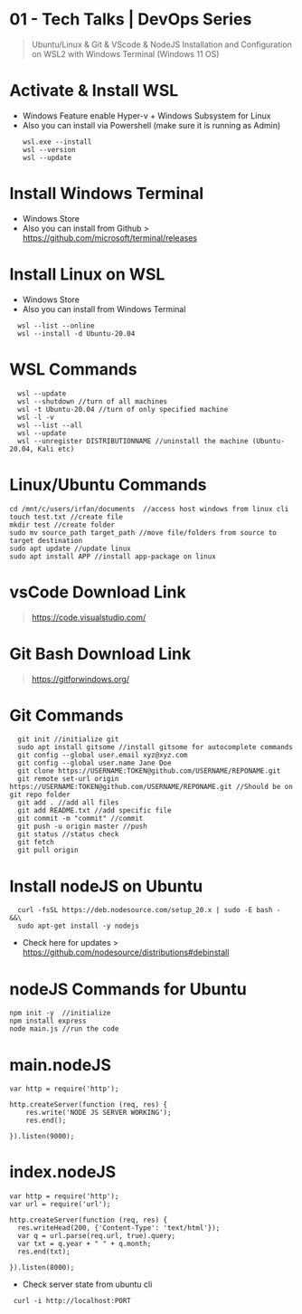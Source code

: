 # 01 - Tech Talks | DevOps Series
> Ubuntu/Linux & Git & VScode & NodeJS Installation and Configuration on WSL2 with Windows Terminal (Windows 11 OS)


# Activate & Install WSL
- Windows Feature enable Hyper-v + Windows Subsystem for Linux
- Also you can install via Powershell (make sure it is running as Admin)
  ```
  wsl.exe --install
  wsl --version
  wsl --update
  ```


# Install Windows Terminal
- Windows Store
- Also you can install from Github > https://github.com/microsoft/terminal/releases


# Install Linux on WSL
- Windows Store
- Also you can install from Windows Terminal

```
  wsl --list --online
  wsl --install -d Ubuntu-20.04
```


# WSL Commands

```
  wsl --update
  wsl --shutdown //turn of all machines
  wsl -t Ubuntu-20.04 //turn of only specified machine
  wsl -l -v
  wsl --list --all
  wsl --update
  wsl --unregister DISTRIBUTIONNAME //uninstall the machine (Ubuntu-20.04, Kali etc)
```


# Linux/Ubuntu Commands

```
cd /mnt/c/users/irfan/documents  //access host windows from linux cli
touch test.txt //create file
mkdir test //create folder
sudo mv source_path target_path //move file/folders from source to target destination
sudo apt update //update linux
sudo apt install APP //install app-package on linux
```


# vsCode Download Link
> https://code.visualstudio.com/


# Git Bash Download Link
> https://gitforwindows.org/


# Git Commands

```
  git init //initialize git
  sudo apt install gitsome //install gitsome for autocomplete commands
  git config --global user.email xyz@xyz.com
  git config --global user.name Jane Doe
  git clone https://USERNAME:TOKEN@github.com/USERNAME/REPONAME.git
  git remote set-url origin https://USERNAME:TOKEN@github.com/USERNAME/REPONAME.git //Should be on git repo folder
  git add . //add all files
  git add README.txt //add specific file
  git commit -m "commit" //commit
  git push -u origin master //push
  git status //status check
  git fetch
  git pull origin
```


# Install nodeJS on Ubuntu

```
  curl -fsSL https://deb.nodesource.com/setup_20.x | sudo -E bash - &&\
  sudo apt-get install -y nodejs
```
- Check here for updates > https://github.com/nodesource/distributions#debinstall


# nodeJS Commands for Ubuntu

```
npm init -y  //initialize
npm install express 
node main.js //run the code
```


# main.nodeJS 

```
var http = require('http');

http.createServer(function (req, res) {
    res.write('NODE JS SERVER WORKING');
    res.end();

}).listen(9000); 
```


# index.nodeJS 

```
var http = require('http');
var url = require('url');

http.createServer(function (req, res) {
  res.writeHead(200, {'Content-Type': 'text/html'});
  var q = url.parse(req.url, true).query;
  var txt = q.year + " " + q.month;
  res.end(txt);

}).listen(8000);
```

- Check server state from ubuntu cli
```
 curl -i http://localhost:PORT
```





